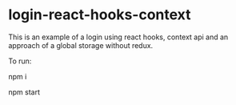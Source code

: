 # login-react-hooks-context
This is an example of a login using react hooks, context api and an approach of a global storage without redux.

To run:

npm i

npm start